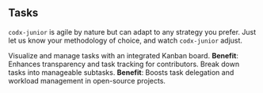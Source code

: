 ## Tasks

`codx-junior` is agile by nature but can adapt to any strategy you prefer. Just let us know your methodology of choice, and watch `codx-junior` adjust.

Visualize and manage tasks with an integrated Kanban board. **Benefit**: Enhances transparency and task tracking for contributors.
Break down tasks into manageable subtasks. **Benefit**: Boosts task delegation and workload management in open-source projects.